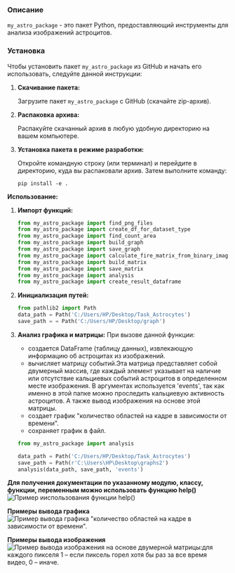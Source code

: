 ### Описание

`my_astro_package` - это пакет Python, предоставляющий инструменты для анализа изображений астроцитов.

### Установка

Чтобы установить пакет `my_astro_package` из GitHub и начать его использовать, следуйте данной инструкции:

1. **Скачивание пакета:**

   Загрузите пакет `my_astro_package` с GitHub (скачайте zip-архив).

2. **Распаковка архива:**

   Распакуйте скачанный архив в любую удобную директорию на вашем компьютере.

3. **Установка пакета в режиме разработки:**

   Откройте командную строку (или терминал) и перейдите в директорию, куда вы распаковали архив. Затем выполните команду:

   ```
   pip install -e .
   ```
**Использование:**

1. **Импорт функций:**

   ```python
   from my_astro_package import find_png_files
   from my_astro_package import create_df_for_dataset_type
   from my_astro_package import find_count_area
   from my_astro_package import build_graph
   from my_astro_package import save_graph
   from my_astro_package import calculate_fire_matrix_from_binary_images
   from my_astro_package import build_matrix
   from my_astro_package import save_matrix
   from my_astro_package import analysis
   from my_astro_package import create_result_dataframe
   ```
2. **Инициализация путей:**

   ```python
   from pathlib2 import Path
   data_path = Path('C:/Users/HP/Desktop/Task_Astrocytes')
   save_path = = Path('C:/Users/HP/Desktop/graph')

3. **Анализ графика и матрицы:**
 При вызове данной функции:
   *  создается DataFrame (таблицу данных), извлекающую информацию об астроцитах из изображений.
   *  вычисляет матрицу событий.Эта матрица представляет собой двумерный массив, где каждый элемент указывает на наличие или отсутствие кальциевых событий астроцитов в определенном месте изображения. В аргументах используется 'events', так как именно в этой папке можно проследить кальциевую активность астроцитов. А также вывод изображения на основе этой матрицы.
   *  создает график "количество областей на кадре в зависимости от времени".
   *  сохраняет график в файл.

   ```python
   from my_astro_package import analysis

   data_path = Path('C:/Users/HP/Desktop/Task_Astrocytes')
   save_path = Path(r'C:\Users\HP\Desktop\graphs2') 
   analysis(data_path, save_path, 'events')
   ```

**Для получения документации по указанному модулю, классу, функции, переменным можно использовать функцию help()**
![Пример ииспользования функции help()](https://github.com/KarinaBikmaeva/astrosite_test/blob/main/2024-07-03_16-26-06.png)

 **Примеры вывода графика**
![Пример вывода графика "количество областей на кадре в зависимости от времени".](https://github.com/KarinaBikmaeva/astrosite_test/blob/main/2024-07-03_16-26-26.png)

 **Примеры вывода изображения**
![Пример вывода изображения на основе двумерной матрицы:для каждого пикселя 1 – если пиксель горел хотя бы раз за все время видео, 0 – иначе.](https://github.com/KarinaBikmaeva/astrosite_test/blob/main/2024-07-03_16-27-06.png)

